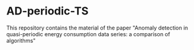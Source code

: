 # AD-periodic-TS
This repository contains the material of the paper "Anomaly detection in quasi-periodic energy consumption data series: a comparison of algorithms"
